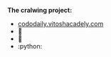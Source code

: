 **The cralwing project:**

- [cododaily.vitoshacadely.com](https://codedaily.vitoshacademy.com/scraping-a-web-s…evel-with-python)
- :frog:
- :cactus:
- :python:
